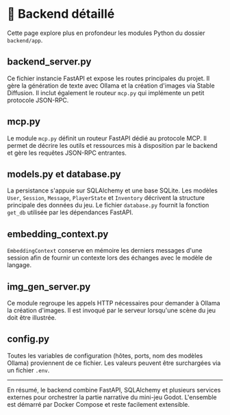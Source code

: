 # 📝 Backend détaillé

Cette page explore plus en profondeur les modules Python du dossier `backend/app`.

## backend_server.py
Ce fichier instancie FastAPI et expose les routes principales du projet. Il gère
la génération de texte avec Ollama et la création d'images via Stable Diffusion.
Il inclut également le routeur `mcp.py` qui implémente un petit protocole
JSON-RPC.

## mcp.py
Le module `mcp.py` définit un routeur FastAPI dédié au protocole MCP. Il permet
de décrire les outils et ressources mis à disposition par le backend et gère
les requêtes JSON-RPC entrantes.

## models.py et database.py
La persistance s'appuie sur SQLAlchemy et une base SQLite. Les modèles
`User`, `Session`, `Message`, `PlayerState` et `Inventory` décrivent la structure
principale des données du jeu. Le fichier `database.py` fournit la fonction
`get_db` utilisée par les dépendances FastAPI.

## embedding_context.py
`EmbeddingContext` conserve en mémoire les derniers messages d'une session afin
de fournir un contexte lors des échanges avec le modèle de langage.

## img_gen_server.py
Ce module regroupe les appels HTTP nécessaires pour demander à Ollama la
création d'images. Il est invoqué par le serveur lorsqu'une scène du jeu doit
être illustrée.

## config.py
Toutes les variables de configuration (hôtes, ports, nom des modèles Ollama)
proviennent de ce fichier. Les valeurs peuvent être surchargées via un fichier
`.env`.

---

En résumé, le backend combine FastAPI, SQLAlchemy et plusieurs services externes
pour orchestrer la partie narrative du mini-jeu Godot. L'ensemble est démarré
par Docker Compose et reste facilement extensible.
